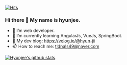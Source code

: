 [![Hits](https://hits.seeyoufarm.com/api/count/incr/badge.svg?url=https%3A%2F%2Fgithub.com%2Fhyun-jii&count_bg=%2379C83D&title_bg=%23555555&icon=&icon_color=%23E7E7E7&title=hits&edge_flat=false)](https://hits.seeyoufarm.com)

### Hi there 👋 My name is hyunjee.  

- 🔭 I’m web developer.  
- 🌱 I’m currently learning AngularJs, VueJs, SpringBoot.  
- 🎫 My dev blog: https://velog.io/@hyun-jii
- 📫 How to reach me: tldnals49@naver.com  

[![Hyunjee's github stats](https://github-readme-stats.vercel.app/api?username=hyun-jii)](https://github.com/anuraghazra/github-readme-stats)
